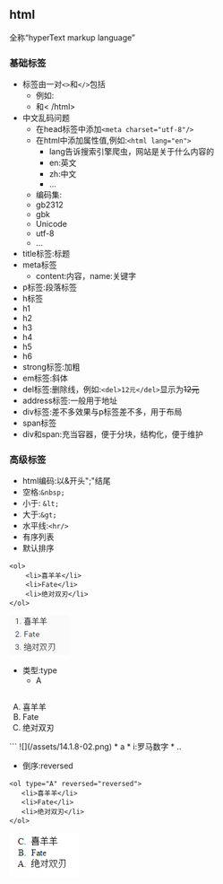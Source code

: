 ## html
全称“hyperText markup language”


### 基础标签
* 标签由一对```<>```和```</>```包括 
	* 例如:
	 * <html >和< /html>
* 中文乱码问题 
	* 在head标签中添加```<meta charset="utf-8"/>```
	* 在html中添加属性值,例如:```<html lang="en">```
		* lang告诉搜索引擎爬虫，网站是关于什么内容的
		 * en:英文
		 * zh:中文
		 * ...
	* 编码集:
	 * gb2312
	 * gbk
	 * Unicode
	 * utf-8
	 * ...
* title标签:标题
* meta标签
	* content:内容，name:关键字
* p标签:段落标签
* h标签
 * h1
 * h2
 * h3
 * h4
 * h5
 * h6
* strong标签:加粗
* em标签:斜体
* del标签:删除线，例如:```<del>12元</del>```显示为<del>12元</del>
* address标签:一般用于地址
* div标签:差不多效果与p标签差不多，用于布局
* span标签
* div和span:充当容器，便于分块，结构化，便于维护

### 高级标签
* html编码:以&开头";"结尾
 * 空格:```&nbsp;```
 * 小于:	```&lt;```
 * 大于:```&gt;```
 * 水平线:```<hr/>```
* 有序列表
 * 默认排序
```
<ol>
	<li>喜羊羊</li>
	<li>Fate</li>
	<li>绝对双刃</li>
</ol>
```
![](/assets/14.1.8-01.png)

 * 类型:type
   * A
   ```
<ol type="A">
<li>喜羊羊</li>
<li>Fate</li>
<li>绝对双刃</li>
</ol>
```
![](/assets/14.1.8-02.png)
   * a
   * i:罗马数字
   * ..
 
 * 倒序:reversed
 ```
 <ol type="A" reversed="reversed">
	<li>喜羊羊</li>
	<li>Fate</li>
	<li>绝对双刃</li>
</ol>
 ```
 
 ![](/assets/14.1.8-03.png)


 	
 
